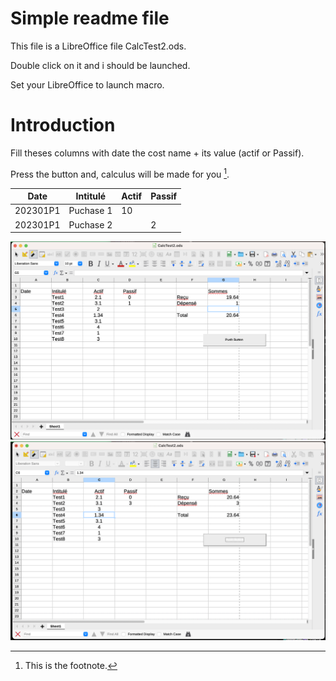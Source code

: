 # Simple readme file

This file is a LibreOffice file CalcTest2.ods.

Double click on it and i should be launched. 

Set your LibreOffice to launch macro.


# Introduction
Fill theses columns with date the cost name + its value (actif or Passif).

Press the button and, calculus will be made for you [^1].

| Date | Intitulé | Actif | Passif |
| ----------- | ----------- | ----------- | ----------- |
| 202301P1 | Puchase 1 | 10 | |
| 202301P1 | Puchase 2 |  | 2|


![This is the alt tag](./Screenshot_2023-01-02_at_03.07.02.png)
![This is the alt tag](./Screenshot_2023-01-02_at_03.07.38.png)

[^1]: This is the footnote.
